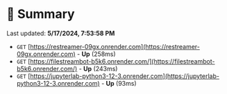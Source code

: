 # 📖 Summary
Last updated: **5/17/2024, 7:53:58 PM**

- `GET` [https://restreamer-09gx.onrender.com](https://restreamer-09gx.onrender.com) - **Up** (258ms)
- `GET` [https://filestreambot-b5k6.onrender.com/](https://filestreambot-b5k6.onrender.com/) - **Up** (243ms)
- `GET` [https://jupyterlab-python3-12-3.onrender.com](https://jupyterlab-python3-12-3.onrender.com) - **Up** (93ms)
